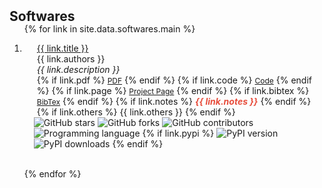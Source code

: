<h2 id="softwares" style="margin: 2px 0px -15px;">Softwares</h2>

<div class="publications">
<ol class="bibliography">

{% for link in site.data.softwares.main %}

<li>
<div class="pub-row">

  <div class="col-sm-9" style="position: relative;padding-right: 15px;padding-left: 20px;">
      <div class="title"><a href="{{ link.code }}">{{ link.title }}</a></div>
      <div class="author">{{ link.authors }}</div>
      <div class="description"><em>{{ link.description }}</em>
      </div>
    <div class="links">
      {% if link.pdf %} 
      <a href="{{ link.pdf }}" class="btn btn-sm z-depth-0" role="button" target="_blank" style="font-size:12px;">PDF</a>
      {% endif %}
      {% if link.code %} 
      <a href="{{ link.code }}" class="btn btn-sm z-depth-0" role="button" target="_blank" style="font-size:12px;">Code</a>
      {% endif %}
      {% if link.page %} 
      <a href="{{ link.page }}" class="btn btn-sm z-depth-0" role="button" target="_blank" style="font-size:12px;">Project Page</a>
      {% endif %}
      {% if link.bibtex %} 
      <a href="{{ link.bibtex }}" class="btn btn-sm z-depth-0" role="button" target="_blank" style="font-size:12px;">BibTex</a>
      {% endif %}
      {% if link.notes %} 
      <strong> <i style="color:#e74d3c">{{ link.notes }}</i></strong>
      {% endif %}
      {% if link.others %} 
      {{ link.others }}
      {% endif %}
    </div>
  </div>
  
  <div class="col-sm-3" style="position: relative;padding-right: 15px;padding-left: 15px;">
	<div class="repo-info-box">
    <div class="repo-stats">
            <img src="https://img.shields.io/github/stars/{{ link.repository }}.svg?style=social" alt="GitHub stars">
            <img src="https://img.shields.io/github/forks/{{ link.repository }}.svg?style=social" alt="GitHub forks">
            <img src="https://img.shields.io/github/contributors/{{ link.repository }}.svg" alt="GitHub contributors">
			<img src="https://img.shields.io/badge/language-{{ link.language }}-blue.svg" alt="Programming language">
            {% if link.pypi %} 
			<img src="https://img.shields.io/pypi/v/{{ link.pypi }}.svg?color=blue" alt="PyPI version">
			<img src="https://img.shields.io/pypi/dm/{{ link.pypi }}.svg" alt="PyPI downloads">
			{% endif %}
    </div>
</div>
</div>
  
</div>
</li>

<br>

{% endfor %}

</ol>
</div>

